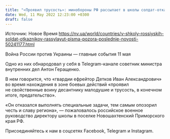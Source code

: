 ```yaml
---
title: "«Проявил трусость»: минобороны РФ рассылает в школы солдат-отказников письма «позора»"
date: Wed, 11 May 2022 12:23:00 +0300
draft: false
---
```

Источник: Новое Время https://nv.ua/world/countries/v-shkoly-rossiyskih-soldat-otkaznikov-rassylayut-pisma-pozora-poslednie-novosti-50241177.html


Война России против Украины — главные события 11 мая

Одно из них обнародовал у себя в Telegram-канале советник министра внутренних дел Антон Геращенко.

В нем говорится, что «гвардии ефрейтор Детков Иван Александрович» во время нахождения в зоне боевых действий «проявил не свойственные воину десантнику малодушие и трусость, в конечном итоге, предательство».

«Он отказался выполнять специальные задачи, тем самым опозорил честь и славу региона», — пожаловалось российское военное руководство директору школы в поселке Новошахтенский Приморского края РФ.

Присоединяйтесь к нам в соцсетях Facebook, Telegram и Instagram.
